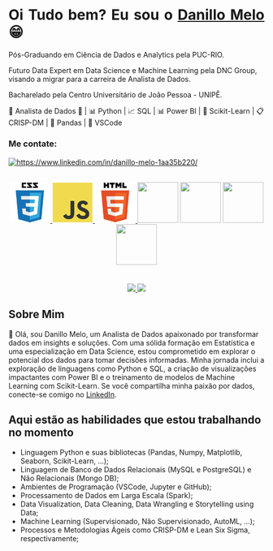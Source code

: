 <div>
  <h1 align="justify">Oi Tudo bem? Eu sou o <a href="https://www.linkedin.com/in/danillo-melo-1aa35b220/">Danillo Melo</a> 😁</h1>
<p>Pós-Graduando em Ciência de Dados e Analytics pela PUC-RIO.</p>
<p>Futuro Data Expert em Data Science e Machine Learning pela DNC Group, visando a migrar para a carreira de Analista de Dados.</p>
  Bacharelado pela Centro Universitário de João Pessoa - UNIPÊ.<br>
<p></p>
<p>🌟 Analista de Dados 🌟 | 📊 Python | 📈 SQL | 📊 Power BI | 🧪 Scikit-Learn | 📋 CRISP-DM | 🐼 Pandas | 🚀 VSCode</p>

<h3 align="left">Me contate:</h3>
<p align="left">
<a href="https://linkedin.com/in/https://www.linkedin.com/in/danillo-melo-1aa35b220/" target="blank"><img align="center" src="https://raw.githubusercontent.com/rahuldkjain/github-profile-readme-generator/master/src/images/icons/Social/linked-in-alt.svg" alt="https://www.linkedin.com/in/danillo-melo-1aa35b220/" height="30" width="40" /></a>
</p>
<p>
</p>

<div align="center" valign="top"><br>
<a href="https://www.w3schools.com/css/" target="_blank" rel="noreferrer"> <img src="https://raw.githubusercontent.com/devicons/devicon/master/icons/css3/css3-original-wordmark.svg" alt="css3" width="80" height=80"/> </a>  
<a href="https://developer.mozilla.org/en-US/docs/Web/JavaScript" target="_blank" rel="noreferrer"> <img src="https://raw.githubusercontent.com/devicons/devicon/master/icons/javascript/javascript-original.svg" alt="javascript" width="80" height=80"/> </a>
<a href="https://www.w3.org/html/" target="_blank" rel="noreferrer"> <img src="https://raw.githubusercontent.com/devicons/devicon/master/icons/html5/html5-original-wordmark.svg" alt="html5" width="80" height=80"/> </a>
<img src="https://user-images.githubusercontent.com/92809543/147505634-790c4187-0e0c-42cd-b3b5-b35c77c16347.png" width="80" height=80"/>
<img src="https://user-images.githubusercontent.com/92809543/147506791-fa632e59-58c0-423f-bfab-90184b5528ce.png" width="80" height=80"/>
<img src="https://user-images.githubusercontent.com/92809543/147508656-c98f7a17-504e-40f2-b710-c5031c0198fd.png" width="80" height=80"/>
<img src="https://user-images.githubusercontent.com/92809543/147509370-bfdc9029-5eb9-44ab-a551-d532b6efb0b7.png" width="80" height=80"/>
</div>
</br>

<div align="center" valign="top"><br>
  <a href="https://github.com/MRKV123">
    <img height="150em" src="https://github-readme-stats.vercel.app/api?username=MRKV123&count_private=true&include_all_commits=true&show_icons=true&theme=dracula&hide_border=false&show_owner=true"/>
    <img height="150em" src="https://github-readme-stats.vercel.app/api/top-langs/?username=MRKV123&theme=dracula&hide_border=false&&layout=compact"/>
  </a>
</div>

<div>
  <h2 align="left"> Sobre Mim</h2>
</div>

<p>👋 Olá, sou Danillo Melo, um Analista de Dados apaixonado por transformar dados em insights e soluções. Com uma sólida formação em Estatística e uma especialização em Data Science, estou comprometido em explorar o potencial dos dados para tomar decisões informadas. Minha jornada inclui a exploração de linguagens como Python e SQL, a criação de visualizações impactantes com Power BI e o treinamento de modelos de Machine Learning com Scikit-Learn. Se você compartilha minha paixão por dados, conecte-se comigo no <a href="https://www.linkedin.com/in/danillo-melo-1aa35b220/">LinkedIn</a>.</p>

<div>
  <h2 align="left"> Aqui estão as habilidades que estou trabalhando no momento</h2>
</div>

<body>
<ul>
<li>Linguagem Python e suas bibliotecas (Pandas, Numpy, Matplotlib, Seaborn, Scikit-Learn, ...);</li>
<li>Linguagem de Banco de Dados Relacionais (MySQL e PostgreSQL) e Não Relacionais (Mongo DB);</li>
<li>Ambientes de Programação (VSCode, Jupyter e GitHub);</li>
<li>Processamento de Dados em Larga Escala (Spark);</li>
<li>Data Visualization, Data Cleaning, Data Wrangling e Storytelling using Data;</li>
<li>Machine Learning (Supervisionado, Não Supervisionado, AutoML, ...);</li>
<li>Processos e Metodologias Ágeis como CRISP-DM e Lean Six Sigma, respectivamente;</li>
</ul>
</body>


</div>
